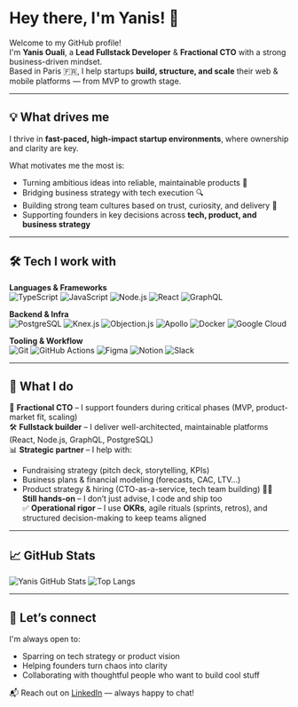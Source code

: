 # Hey there, I'm Yanis! 👋

Welcome to my GitHub profile!  
I'm **Yanis Ouali**, a **Lead Fullstack Developer** & **Fractional CTO** with a strong business-driven mindset.  
Based in Paris 🇫🇷, I help startups **build, structure, and scale** their web & mobile platforms — from MVP to growth stage.

---

## 💡 What drives me

I thrive in **fast-paced, high-impact startup environments**, where ownership and clarity are key.

What motivates me the most is:
- Turning ambitious ideas into reliable, maintainable products 🚀  
- Bridging business strategy with tech execution 🔍  
- Building strong team cultures based on trust, curiosity, and delivery 🤝  
- Supporting founders in key decisions across **tech, product, and business strategy**

---

## 🛠️ Tech I work with

**Languages & Frameworks**  
![TypeScript](https://img.shields.io/badge/-TypeScript-3178C6?logo=typescript&logoColor=white&style=flat-square)
![JavaScript](https://img.shields.io/badge/-JavaScript-F7DF1E?logo=javascript&logoColor=black&style=flat-square)
![Node.js](https://img.shields.io/badge/-Node.js-339933?logo=node.js&logoColor=white&style=flat-square)
![React](https://img.shields.io/badge/-React-61DAFB?logo=react&logoColor=black&style=flat-square)
![GraphQL](https://img.shields.io/badge/-GraphQL-E10098?logo=graphql&logoColor=white&style=flat-square)

**Backend & Infra**  
![PostgreSQL](https://img.shields.io/badge/-PostgreSQL-4169E1?logo=postgresql&logoColor=white&style=flat-square)
![Knex.js](https://img.shields.io/badge/-Knex.js-47848F?logo=data&logoColor=white&style=flat-square)
![Objection.js](https://img.shields.io/badge/-Objection.js-7E4C8B?logo=data&logoColor=white&style=flat-square)
![Apollo](https://img.shields.io/badge/-Apollo%20GraphQL-311C87?logo=apollo-graphql&logoColor=white&style=flat-square)
![Docker](https://img.shields.io/badge/-Docker-2496ED?logo=docker&logoColor=white&style=flat-square)
![Google Cloud](https://img.shields.io/badge/-GCP-4285F4?logo=google-cloud&logoColor=white&style=flat-square)

**Tooling & Workflow**  
![Git](https://img.shields.io/badge/-Git-F05032?logo=git&logoColor=white&style=flat-square)
![GitHub Actions](https://img.shields.io/badge/-GitHub%20Actions-2088FF?logo=github-actions&logoColor=white&style=flat-square)
![Figma](https://img.shields.io/badge/-Figma-F24E1E?logo=figma&logoColor=white&style=flat-square)
![Notion](https://img.shields.io/badge/-Notion-000000?logo=notion&logoColor=white&style=flat-square)
![Slack](https://img.shields.io/badge/-Slack-4A154B?logo=slack&logoColor=white&style=flat-square)

---

## 💼 What I do

🧠 **Fractional CTO** – I support founders during critical phases (MVP, product-market fit, scaling)  
🛠 **Fullstack builder** – I deliver well-architected, maintainable platforms (React, Node.js, GraphQL, PostgreSQL)  
📊 **Strategic partner** – I help with:
- Fundraising strategy (pitch deck, storytelling, KPIs)
- Business plans & financial modeling (forecasts, CAC, LTV…)
- Product strategy & hiring (CTO-as-a-service, tech team building)
👨‍💻 **Still hands-on** – I don’t just advise, I code and ship too  
✅ **Operational rigor** – I use **OKRs**, agile rituals (sprints, retros), and structured decision-making to keep teams aligned

---

## 📈 GitHub Stats

![Yanis GitHub Stats](https://github-readme-stats.vercel.app/api?username=corolanvirus&show_icons=true&hide_title=true&count_private=true&theme=react)
![Top Langs](https://github-readme-stats.vercel.app/api/top-langs/?username=corolanvirus&layout=compact&theme=react&hide=html)

---

## 🤝 Let’s connect

I'm always open to:
- Sparring on tech strategy or product vision  
- Helping founders turn chaos into clarity  
- Collaborating with thoughtful people who want to build cool stuff

📬 Reach out on [LinkedIn](https://www.linkedin.com/in/yanisouali/) — always happy to chat!
